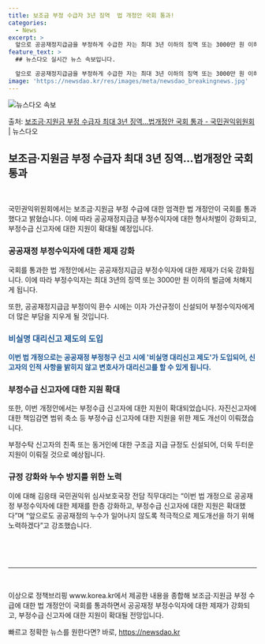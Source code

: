 ```yaml
---
title: 보조금 부정 수급자 3년 징역  법 개정안 국회 통과!
categories:
  - News
excerpt: >
  앞으로 공공재정지급금을 부정하게 수급한 자는 최대 3년 이하의 징역 또는 3000만 원 이하의 벌금에 처하게…
feature_text: >
  ## 뉴스다오 실시간 뉴스 속보입니다.

  앞으로 공공재정지급금을 부정하게 수급한 자는 최대 3년 이하의 징역 또는 3000만 원 이하의 벌금에 처하게…
image: 'https://newsdao.kr/res/images/meta/newsdao_breakingnews.jpg'
---
```


![뉴스다오 속보](https://newsdao.kr/res/images/meta/newsdao_breakingnews.jpg)

<p>출처: <a href="https://newsdao.kr/3343" rel="dofollow">보조금·지원금 부정 수급자 최대 3년 징역…법개정안 국회 통과 - 국민권익위원회</a> | 뉴스다오</p>

<h2 data-ke-size="size26">보조금·지원금 부정 수급자 최대 3년 징역…법개정안 국회 통과</h2>
<p data-ke-size="size16">&nbsp;</p>
국민권익위원회에서는 보조금·지원금 부정 수급에 대한 엄격한 법 개정안이 국회를 통과했다고 밝혔습니다. 이에 따라 공공재정지급금 부정수익자에 대한 형사처벌이 강화되고, 부정수급 신고자에 대한 지원이 확대될 예정입니다.

<h3>공공재정 부정수익자에 대한 제재 강화</h3>
<p data-ke-size="size16">국회를 통과한 법 개정안에서는 공공재정지급금 부정수익자에 대한 제재가 더욱 강화됩니다. 이에 따라 부정수익자는 최대 3년의 징역 또는 3000만 원 이하의 벌금에 처해지게 됩니다.</p>
<p data-ke-size="size16">또한, 공공재정지급금 부정이익 환수 시에는 이자 가산규정이 신설되어 부정수익자에게 더 많은 부담을 지우게 될 것입니다.</p>

<h3><b><span style="color: #1a5490;">비실명 대리신고 제도의 도입</span></b></h3>
<p data-ke-size="size16"><b><span style="color: #1a5490;">이번 법 개정으로는 공공재정 부정청구 신고 시에 '비실명 대리신고 제도'가 도입되어, 신고자의 인적 사항을 밝히지 않고 변호사가 대리신고를 할 수 있게 됩니다.</span></b></p>

<h3>부정수급 신고자에 대한 지원 확대</h3>
<p data-ke-size="size16">또한, 이번 개정안에서는 부정수급 신고자에 대한 지원이 확대되었습니다. 자진신고자에 대한 책임감면 범위 축소 등 부정수급 신고자에 대한 지원을 위한 제도 개선이 이뤄졌습니다.</p>
<p data-ke-size="size16">부정수탁 신고자의 친족 또는 동거인에 대한 구조금 지급 규정도 신설되어, 더욱 두터운 지원이 이뤄질 것으로 예상됩니다.</p>

<h3>규정 강화와 누수 방지를 위한 노력</h3>
<p data-ke-size="size16">이에 대해 김응태 국민권익위 심사보호국장 전담 직무대리는 “이번 법 개정으로 공공재정 부정수익자에 대한 제재를 한층 강화하고, 부정수급 신고자에 대한 지원은 확대했다”며 “앞으로도 공공재정의 누수가 일어나지 않도록 적극적으로 제도개선을 하기 위해 노력하겠다”고 강조했습니다.</p>
<p data-ke-size="size16">&nbsp;</p>
<p data-ke-size="size16">&nbsp;</p>
<hr>
<p data-ke-size="size16">&nbsp;</p>
이상으로 정책브리핑 www.korea.kr에서 제공한 내용을 종합해 보조금·지원금 부정 수급에 대한 법 개정안이 국회를 통과하면서 공공재정 부정수익자에 대한 제재가 강화되고, 부정수급 신고자에 대한 지원이 확대될 전망입니다. 

빠르고 정확한 뉴스를 원한다면? 바로, <a href="https://newsdao.kr" rel="dofollow">https://newsdao.kr</a>


